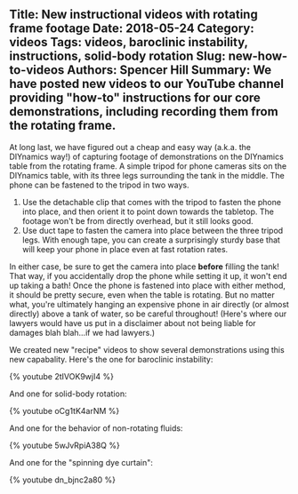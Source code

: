 Title: New instructional videos with rotating frame footage
Date: 2018-05-24
Category: videos
Tags: videos, baroclinic instability, instructions, solid-body rotation
Slug: new-how-to-videos
Authors: Spencer Hill
Summary: We have posted new videos to our YouTube channel providing "how-to" instructions for our core demonstrations, including recording them from the rotating frame.
---

At long last, we have figured out a cheap and easy way (a.k.a. the
DIYnamics way!) of capturing footage of demonstrations on the
DIYnamics table from the rotating frame.  A simple tripod for phone
cameras sits on the DIYnamics table, with its three legs surrounding
the tank in the middle.  The phone can be fastened to the tripod in
two ways.

1. Use the detachable clip that comes with the tripod to fasten the
   phone into place, and then orient it to point down towards the
   tabletop.  The footage won't be from directly overhead, but it
   still looks good.
2. Use duct tape to fasten the camera into place between the three
   tripod legs.  With enough tape, you can create a surprisingly
   sturdy base that will keep your phone in place even at fast
   rotation rates.

In either case, be sure to get the camera into place **before**
filling the tank!  That way, if you accidentally drop the phone while
setting it up, it won't end up taking a bath!  Once the phone is
fastened into place with either method, it should be pretty secure,
even when the table is rotating.  But no matter what, you're
ultimately hanging an expensive phone in air directly (or almost
directly) above a tank of water, so be careful throughout!  (Here's
where our lawyers would have us put in a disclaimer about not being
liable for damages blah blah...if we had lawyers.)

We created new "recipe" videos to show several demonstrations using
this new capabality.  Here's the one for baroclinic instability:

{% youtube 2tIVOK9wjI4 %}

And one for solid-body rotation:

{% youtube oCg1tK4arNM %}

And one for the behavior of non-rotating fluids:

{% youtube 5wJvRpiA38Q %}

And one for the "spinning dye curtain":

{% youtube dn_bjnc2a80 %}
